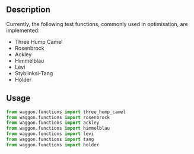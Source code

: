 ## Description

Currently, the following test functions, commonly used in optimisation, are implemented:
 - Three Hump Camel
 - Rosenbrock
 - Ackley
 - Himmelblau
 - Lévi
 - Styblinksi-Tang
 - Hölder

## Usage

```python
from waggon.functions import three_hump_camel
from waggon.functions import rosenbrock
from waggon.functions import ackley
from waggon.functions import himmelblau
from waggon.functions import levi
from waggon.functions import tang
from waggon.functions import holder
```